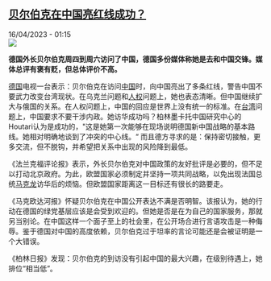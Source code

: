<!--1681602302000-->
[贝尔伯克在中国亮红线成功？](https://www.rfi.fr/cn/%E4%B8%AD%E5%9B%BD/20230415-%E8%B4%9D%E5%B0%94%E4%BC%AF%E5%85%8B%E5%9C%A8%E4%B8%AD%E5%9B%BD%E4%BA%AE%E7%BA%A2%E7%BA%BF%E6%88%90%E5%8A%9F)
------

<div>16/04/2023 - 01:15</div><img src="https://s.rfi.fr/media/display/48a0e398-dbe3-11ed-9f48-005056a90321/w:1280/p:16x9/AP23104237849720.jpg"><p><strong>德国外长贝尔伯克周四到周六访问了中国，德国多份媒体称她是去和中国交锋。媒体总评有褒有贬，但总体评价不高。                    </strong></p><div><p><a href="https://www.rfi.fr/cn/关键词/德国/" target="_self">德国</a>电视一台表示：贝尔伯克在访问<a href="https://www.rfi.fr/cn/关键词/中国/" target="_self">中国</a>时，向中国亮出了多条红线，警告中国不要武力改变台湾现状。在乌克兰问题和<a href="https://www.rfi.fr/cn/关键词/人权/" target="_self">人权</a>问题上，她也表态清晰。但中国继续扩大与俄国的关系。在人权问题上，中国的回应是世界上没有统一的标准。在<a href="https://www.rfi.fr/cn/关键词/台湾/" target="_self">台湾</a>问题上，中国要求不要干涉内政。她访华成功吗？柏林墨卡托中国研究中心的Houtari认为是成功的，"这是她第一次能够在现场说明德国新中国战略的基本路线。她相对明确地谈到了冲突的中心线。“ 而且德方寻求的是：保持密切接触，更多交流，但不脱钩，并希望把关系中出现的风险降到最低。</p><p>《法兰克福评论报》表示，外长贝尔伯克对中国政策的友好批评是必要的，但不足以打动北京政府。为此，欧盟国家必须制定并坚持一项共同战略，以免出现法国总统<a href="https://www.rfi.fr/cn/关键词/马克龙/" target="_self">马克龙</a>访华后的烦恼。但欧盟国家距离这一目标还有很长的路要走。</p><p>《马克欧达河报》怀疑贝尔伯克在中国公开表达不满是否明智。该报认为，她的行动在德国的绿党基层应该是会受到欢迎的。但她是否是在为自己的国家服务，那就另当别论。在中国这样一个面子至上的社会里，在公开场合进行言语攻击是一种侮辱。鉴于德国对中国的高度依赖，贝尔伯克过于坦率的言论可能还是会被证明是一个大错误。</p><p>《柏林日报》发现：贝尔伯克的到访没有引起中国的最大兴趣，在级别待遇上，她排位“相当低”。</p><div data-selfpromo-newsletter></div><div data-selfpromo-app></div></div>
